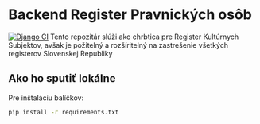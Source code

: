 # Backend Register Pravnických osôb
[![Django CI](https://github.com/nabrezie/backend/actions/workflows/django.yml/badge.svg)](https://github.com/nabrezie/backend/actions/workflows/django.yml)
Tento repozitár slúži ako chrbtica pre Register Kultúrnych Subjektov, avšak je požitelný a rozšíritelný na zastrešenie všetkých registerov Slovenskej Republiky

## Ako ho sputiť lokálne
Pre inštaláciu balíčkov:
```bash
pip install -r requirements.txt
```

